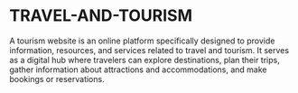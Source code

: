 # TRAVEL-AND-TOURISM
A tourism website is an online platform specifically designed to provide information, resources, and services related to travel and tourism. It serves as a digital hub where travelers can explore destinations, plan their trips, gather information about attractions and accommodations, and make bookings or reservations.

